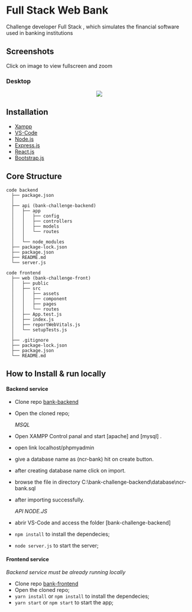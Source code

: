 
# Full Stack Web Bank

Challenge developer Full Stack , 
which simulates the financial software used in banking institutions

## Screenshots
Click on image to view fullscreen and zoom

### Desktop

<p align="center">
  <img src="./public/bank.png?raw=true" />
</p>

## Installation

- [Xampp](https://www.apachefriends.org/es/index.html)
- [VS-Code](https://code.visualstudio.com/)
- [Node.js](https://nodejs.org/)
- [Express.js](https://expressjs.com/es/)
- [React.js](https://es.reactjs.org/)
- [Bootstrap.js](https://getbootstrap.com/)

## Core Structure

    code backend
      ├── package.json
      │
      ├── api (bank-challenge-backend)
      │   ├── app
      │   │   ├── config
      │   │   ├── controllers
      │   │   ├── models
      │   │   └── routes
      │   │
      │   └── node_modules
      ├── package-lock.json
      ├── package.json
      ├── README.md
      └── server.js

    code frontend
      ├── web (bank-challenge-front)
      │   ├── public
      │   ├── src
      │   │   ├── assets
      │   │   ├── component
      │   │   ├── pages
      │   │   └── routes
      │   ├── App.test.js
      │   ├── index.js
      │   ├── reportWebVitals.js
      │   └── setupTests.js
      │
      ├── .gitignore
      ├── package-lock.json
      ├── package.json
      └── README.md

## How to Install & run locally

#### Backend service

- Clone repo [bank-backend](https://github.com/ingkilber/bank-challenge-front\bank-challenge-backend)
- Open the cloned repo;

  *MSQL*
- Open XAMPP Control panal and start [apache] and [mysql] .
- open link localhost/phpmyadmin
- give a database name as (ncr-bank) hit on create button.
- after creating database name click on import.
- browse the file in directory C:\bank-challenge-backend\database\ncr-bank.sql
- after importing successfully.

  *API NODE.JS*
- abrir VS-Code and access the folder [bank-challenge-backend]
- `npm install` to install the dependecies;
- `node server.js` to start the server;

#### Frontend service
*Backend service must be already running locally*

- Clone repo [bank-frontend](https://github.com/ingkilber/bank-challenge-front)
- Open the cloned repo;
- `yarn install` or `npm install` to install the dependecies;
- `yarn start` or `npm start` to start the app;
